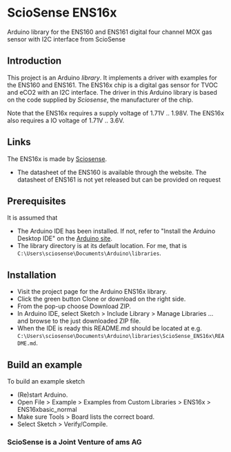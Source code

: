 # ScioSense ENS16x
Arduino library for the ENS160 and ENS161 digital four channel MOX gas sensor with I2C interface from ScioSense

## Introduction
This project is an Arduino *library*. It implements a driver with examples for the ENS160 and ENS161.
The ENS16x chip is a digital gas sensor for TVOC and eCO2 with an I2C interface.
The driver in this Arduino library is based on the code supplied by *Sciosense*, the manufacturer of the chip.

Note that the ENS16x requires a supply voltage of 1.71V .. 1.98V.
The ENS16x also requires a IO voltage of 1.71V .. 3.6V.

## Links
The ENS16x is made by [Sciosense](http://www.sciosense.com).
 - The datasheet of the ENS160 is available through the website. The datasheet of ENS161 is not yet released but can be provided on request

## Prerequisites
It is assumed that
 - The Arduino IDE has been installed.
   If not, refer to "Install the Arduino Desktop IDE" on the
   [Arduino site](https://www.arduino.cc/en/Guide/HomePage).
 - The library directory is at its default location.
   For me, that is `C:\Users\sciosense\Documents\Arduino\libraries`.

## Installation
- Visit the project page for the Arduino ENS16x library.
- Click the green button Clone or download on the right side.
- From the pop-up choose Download ZIP.
- In Arduino IDE, select Sketch > Include Library > Manage Libraries ... and browse to the just downloaded ZIP file.
- When the IDE is ready this README.md should be located at e.g. `C:\Users\sciosense\Documents\Arduino\libraries\ScioSense_ENS16x\README.md`.

## Build an example
To build an example sketch
 - (Re)start Arduino.
 - Open File > Example > Examples from Custom Libraries > ENS16x > ENS16xbasic_normal
 - Make sure Tools > Board lists the correct board.
 - Select Sketch > Verify/Compile.

### ScioSense is a Joint Venture of ams AG
